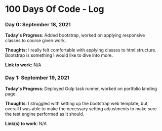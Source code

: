 # 100 Days Of Code - Log

### Day 0: September 18, 2021


**Today's Progress**: Added bootstrap, worked on applying responsive classes to course given work.

**Thoughts:** I really felt comfortable with applying classes to html structure. Bootstrap is something I would like to dive into more.

**Link to work:** N/A

### Day 1: September 19, 2021

**Today's Progress**: Deployed Gulp task runner, worked on portfolio landing page.

**Thoughts**: I struggled with setting up the bootstrap web template, but, overall I was able to make the necessary setting adjustments to make sure the test engine performed as it should.

**Link(s) to work**: N/A


<!-- ### Day 1: June 27, Monday

**Today's Progress**: I've gone through many exercises on FreeCodeCamp.

**Thoughts** I've recently started coding, and it's a great feeling when I finally solve an algorithm challenge after a lot of attempts and hours spent.

**Link(s) to work**
1. [Find the Longest Word in a String](https://www.freecodecamp.com/challenges/find-the-longest-word-in-a-string)
2. [Title Case a Sentence](https://www.freecodecamp.com/challenges/title-case-a-sentence) -->
